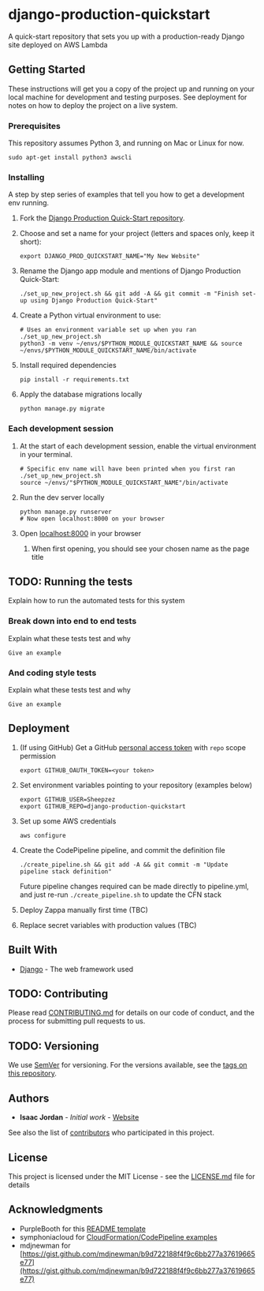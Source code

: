 # django-production-quickstart
A quick-start repository that sets you up with a production-ready Django site deployed on AWS Lambda

## Getting Started

These instructions will get you a copy of the project up and running on your local machine 
for development and testing purposes. See deployment for notes on how to deploy 
the project on a live system.

### Prerequisites

This repository assumes Python 3, and running on Mac or Linux for now.
```
sudo apt-get install python3 awscli
```

### Installing

A step by step series of examples that tell you how to get a development env running.

1. Fork the [Django Production Quick-Start repository](https://github.com/Sheepzez/django-production-quickstart).

2. Choose and set a name for your project (letters and spaces only, keep it short):

    ```
    export DJANGO_PROD_QUICKSTART_NAME="My New Website"
    ```

3. Rename the Django app module and mentions of Django Production Quick-Start:

    ```
    ./set_up_new_project.sh && git add -A && git commit -m "Finish set-up using Django Production Quick-Start"
    ```

4. Create a Python virtual environment to use:

    ```
    # Uses an environment variable set up when you ran ./set_up_new_project.sh
    python3 -m venv ~/envs/$PYTHON_MODULE_QUICKSTART_NAME && source ~/envs/$PYTHON_MODULE_QUICKSTART_NAME/bin/activate
    ```

5. Install required dependencies

    ```
    pip install -r requirements.txt
    ```
   
6. Apply the database migrations locally

    ```
    python manage.py migrate
    ```

### Each development session

1. At the start of each development session, enable the virtual environment in your terminal.

    ```
    # Specific env name will have been printed when you first ran ./set_up_new_project.sh
    source ~/envs/"$PYTHON_MODULE_QUICKSTART_NAME"/bin/activate
    ```

2. Run the dev server locally

    ```
    python manage.py runserver
    # Now open localhost:8000 on your browser
    ```
   
3. Open [localhost:8000](localhost:8000) in your browser
    1. When first opening, you should see your chosen name as the page title

## TODO: Running the tests

Explain how to run the automated tests for this system

### Break down into end to end tests

Explain what these tests test and why

```
Give an example
```

### And coding style tests

Explain what these tests test and why

```
Give an example
```

## Deployment

1. (If using GitHub) Get a GitHub [personal access token](https://github.com/settings/tokens) with `repo` scope permission

    ```
    export GITHUB_OAUTH_TOKEN=<your token>
    ```
    
2. Set environment variables pointing to your repository (examples below)

    ```
    export GITHUB_USER=Sheepzez
    export GITHUB_REPO=django-production-quickstart
    ```

3. Set up some AWS credentials

    ```
    aws configure
    ```

4. Create the CodePipeline pipeline, and commit the definition file

    ```
    ./create_pipeline.sh && git add -A && git commit -m "Update pipeline stack definition"
    ```
   
   Future pipeline changes required can be made directly to pipeline.yml, and just 
   re-run `./create_pipeline.sh` to update the CFN stack
   
5. Deploy Zappa manually first time (TBC)

6. Replace secret variables with production values (TBC)

## Built With

* [Django](https://www.djangoproject.com) - The web framework used

## TODO: Contributing

Please read [CONTRIBUTING.md](https://gist.github.com/PurpleBooth/b24679402957c63ec426) for details on our code of conduct, and the process for submitting pull requests to us.

## TODO: Versioning

We use [SemVer](http://semver.org/) for versioning. For the versions available, see the [tags on this repository](https://github.com/your/project/tags). 

## Authors

* **Isaac Jordan** - *Initial work* - [Website](https://isaacjordan.me/)

See also the list of [contributors](https://github.com/Sheepzez/django-production-quickstart/graphs/contributors) who participated in this project.

## License

This project is licensed under the MIT License - see the [LICENSE.md](LICENSE.md) file for details

## Acknowledgments

* PurpleBooth for this [README template](https://gist.github.com/PurpleBooth/109311bb0361f32d87a2)
* symphoniacloud for [CloudFormation/CodePipeline examples](https://github.com/symphoniacloud/github-codepipeline)
* mdjnewman for [https://gist.github.com/mdjnewman/b9d722188f4f9c6bb277a37619665e77](https://gist.github.com/mdjnewman/b9d722188f4f9c6bb277a37619665e77)
